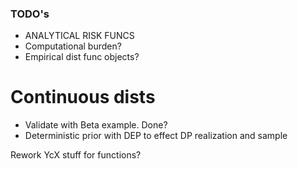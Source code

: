 ### TODO's

- ANALYTICAL RISK FUNCS
- Computational burden?
- Empirical dist func objects?

# Continuous dists
- Validate with Beta example. Done?
- Deterministic prior with DEP to effect DP realization and sample

Rework YcX stuff for functions?


 
